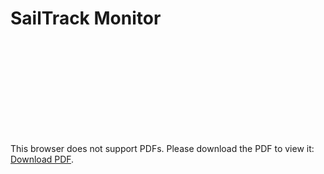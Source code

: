 # SailTrack Monitor

<object data="https://github.com/metis-vela-unipd/sailtrack-documentation/blob/main/SailTrack%20Core/block-diagram.pdf" type="application/pdf" width="700px" height="700px">
    <embed src="https://github.com/metis-vela-unipd/sailtrack-documentation/blob/main/SailTrack%20Core/block-diagram.pdf">
        <p>This browser does not support PDFs. Please download the PDF to view it: <a href="http://yoursite.com/the.pdf">Download PDF</a>.</p>
    </embed>
</object>
